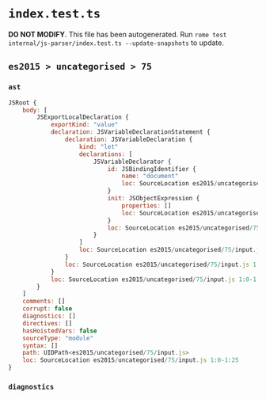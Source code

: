 # `index.test.ts`

**DO NOT MODIFY**. This file has been autogenerated. Run `rome test internal/js-parser/index.test.ts --update-snapshots` to update.

## `es2015 > uncategorised > 75`

### `ast`

```javascript
JSRoot {
	body: [
		JSExportLocalDeclaration {
			exportKind: "value"
			declaration: JSVariableDeclarationStatement {
				declaration: JSVariableDeclaration {
					kind: "let"
					declarations: [
						JSVariableDeclarator {
							id: JSBindingIdentifier {
								name: "document"
								loc: SourceLocation es2015/uncategorised/75/input.js 1:11-1:19 (document)
							}
							init: JSObjectExpression {
								properties: []
								loc: SourceLocation es2015/uncategorised/75/input.js 1:22-1:25
							}
							loc: SourceLocation es2015/uncategorised/75/input.js 1:11-1:25
						}
					]
					loc: SourceLocation es2015/uncategorised/75/input.js 1:7-1:25
				}
				loc: SourceLocation es2015/uncategorised/75/input.js 1:7-1:25
			}
			loc: SourceLocation es2015/uncategorised/75/input.js 1:0-1:25
		}
	]
	comments: []
	corrupt: false
	diagnostics: []
	directives: []
	hasHoistedVars: false
	sourceType: "module"
	syntax: []
	path: UIDPath<es2015/uncategorised/75/input.js>
	loc: SourceLocation es2015/uncategorised/75/input.js 1:0-1:25
}
```

### `diagnostics`

```

```

